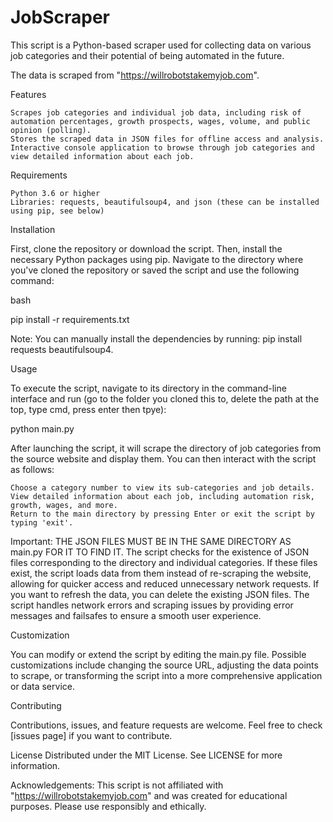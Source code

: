 # JobScraper
This script is a Python-based scraper used for collecting data on various job categories and their potential of being automated in the future. 

The data is scraped from "https://willrobotstakemyjob.com".

Features

    Scrapes job categories and individual job data, including risk of automation percentages, growth prospects, wages, volume, and public opinion (polling).
    Stores the scraped data in JSON files for offline access and analysis.
    Interactive console application to browse through job categories and view detailed information about each job.

Requirements

    Python 3.6 or higher
    Libraries: requests, beautifulsoup4, and json (these can be installed using pip, see below)

Installation

First, clone the repository or download the script. Then, install the necessary Python packages using pip. Navigate to the directory where you've cloned the repository or saved the script and use the following command:

bash

pip install -r requirements.txt

Note: You can manually install the dependencies by running: pip install requests beautifulsoup4.

Usage

To execute the script, navigate to its directory in the command-line interface and run (go to the folder you cloned this to, delete the path at the top, type cmd, press enter then tpye):

python main.py

After launching the script, it will scrape the directory of job categories from the source website and display them. You can then interact with the script as follows:

    Choose a category number to view its sub-categories and job details.
    View detailed information about each job, including automation risk, growth, wages, and more.
    Return to the main directory by pressing Enter or exit the script by typing 'exit'.

Important:
    THE JSON FILES MUST BE IN THE SAME DIRECTORY AS main.py FOR IT TO FIND IT.
    The script checks for the existence of JSON files corresponding to the directory and individual categories. If these files exist, the script loads data from them instead of re-scraping the website, allowing for quicker access and reduced unnecessary network requests. If you want to refresh the data, you can delete the existing JSON files.
    The script handles network errors and scraping issues by providing error messages and failsafes to ensure a smooth user experience.

Customization

You can modify or extend the script by editing the main.py file. Possible customizations include changing the source URL, adjusting the data points to scrape, or transforming the script into a more comprehensive application or data service.

Contributing

Contributions, issues, and feature requests are welcome. Feel free to check [issues page] if you want to contribute.

License
Distributed under the MIT License. See LICENSE for more information.

Acknowledgements:
This script is not affiliated with "https://willrobotstakemyjob.com" and was created for educational purposes. Please use responsibly and ethically.
